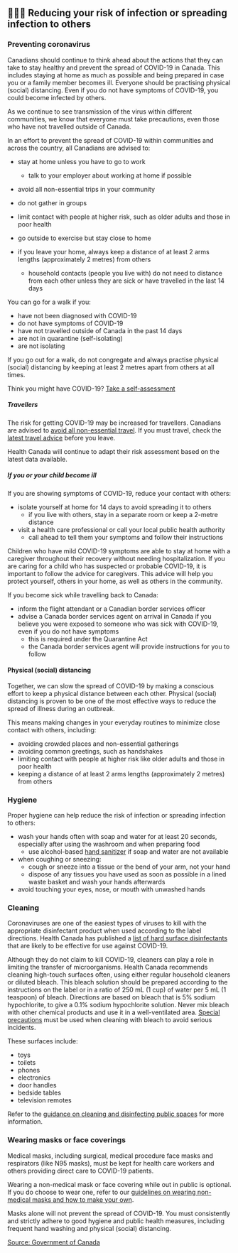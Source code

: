 ## 👨‍👩‍👧 Reducing your risk of infection or spreading infection to others

### Preventing coronavirus

Canadians should continue to think ahead about the actions that they can take to stay healthy and prevent the spread of COVID-19 in Canada. This includes staying at home as much as possible and being prepared in case you or a family member becomes ill. Everyone should be practising physical (social) distancing. Even if you do not have symptoms of COVID-19, you could become infected by others.

As we continue to see transmission of the virus within different communities, we know that everyone must take precautions, even those who have not travelled outside of Canada.

In an effort to prevent the spread of COVID-19 within communities and across the country, all Canadians are advised to:

- stay at home unless you have to go to work
  - talk to your employer about working at home if possible
- avoid all non-essential trips in your community
- do not gather in groups
- limit contact with people at higher risk, such as older adults and those in poor health
- go outside to exercise but stay close to home
- if you leave your home, always keep a distance of at least 2 arms lengths (approximately 2 metres) from others

  - household contacts (people you live with) do not need to distance from each other unless they are sick or have travelled in the last 14 days

You can go for a walk if you:

- have not been diagnosed with COVID-19
- do not have symptoms of COVID-19
- have not travelled outside of Canada in the past 14 days
- are not in quarantine (self-isolating)
- are not isolating

If you go out for a walk, do not congregate and always practise physical (social) distancing by keeping at least 2 metres apart from others at all times.

Think you might have COVID-19? [Take a self-assessment](https://ca.thrive.health/)

##### Travellers

The risk for getting COVID-19 may be increased for travellers. Canadians are advised to [avoid all non-essential travel](https://travel.gc.ca/travelling/health-safety/travel-health-notices/221). If you must travel, check the [latest travel advice](https://www.canada.ca/en/public-health/services/diseases/2019-novel-coronavirus-infection/latest-travel-health-advice.html) before you leave.

Health Canada will continue to adapt their risk assessment based on the latest data available.

##### If you or your child become ill

If you are showing symptoms of COVID-19, reduce your contact with others:

- isolate yourself at home for 14 days to avoid spreading it to others
  - if you live with others, stay in a separate room or keep a 2-metre distance
- visit a health care professional or call your local public health authority
  - call ahead to tell them your symptoms and follow their instructions

Children who have mild COVID-19 symptoms are able to stay at home with a caregiver throughout their recovery without needing hospitalization. If you are caring for a child who has suspected or probable COVID-19, it is important to follow the advice for caregivers. This advice will help you protect yourself, others in your home, as well as others in the community.

If you become sick while travelling back to Canada:

- inform the flight attendant or a Canadian border services officer
- advise a Canada border services agent on arrival in Canada if you believe you were exposed to someone who was sick with COVID-19, even if you do not have symptoms
  - this is required under the Quarantine Act
  - the Canada border services agent will provide instructions for you to follow

#### Physical (social) distancing

Together, we can slow the spread of COVID-19 by making a conscious effort to keep a physical distance between each other. Physical (social) distancing is proven to be one of the most effective ways to reduce the spread of illness during an outbreak.

This means making changes in your everyday routines to minimize close contact with others, including:

- avoiding crowded places and non-essential gatherings
- avoiding common greetings, such as handshakes
- limiting contact with people at higher risk like older adults and those in poor health
- keeping a distance of at least 2 arms lengths (approximately 2 metres) from others

### Hygiene

Proper hygiene can help reduce the risk of infection or spreading infection to others:

- wash your hands often with soap and water for at least 20 seconds, especially after using the washroom and when preparing food
  - use alcohol-based [hand sanitizer](https://www.canada.ca/en/health-canada/services/drugs-health-products/disinfectants/covid-19/hand-sanitizer.html) if soap and water are not available
- when coughing or sneezing:
  - cough or sneeze into a tissue or the bend of your arm, not your hand
  - dispose of any tissues you have used as soon as possible in a lined waste basket and wash your hands afterwards
- avoid touching your eyes, nose, or mouth with unwashed hands

### Cleaning

Coronaviruses are one of the easiest types of viruses to kill with the appropriate disinfectant product when used according to the label directions. Health Canada has published a [list of hard surface disinfectants](https://www.canada.ca/en/health-canada/services/drugs-health-products/disinfectants/covid-19/list.html) that are likely to be effective for use against COVID-19.

Although they do not claim to kill COVID-19, cleaners can play a role in limiting the transfer of microorganisms. Health Canada recommends cleaning high-touch surfaces often, using either regular household cleaners or diluted bleach. This bleach solution should be prepared according to the instructions on the label or in a ratio of 250 mL (1 cup) of water per 5 mL (1 teaspoon) of bleach. Directions are based on bleach that is 5% sodium hypochlorite, to give a 0.1% sodium hypochlorite solution. Never mix bleach with other chemical products and use it in a well-ventilated area. [Special precautions](https://www.canada.ca/en/health-canada/services/home-safety/household-chemical-safety.html) must be used when cleaning with bleach to avoid serious incidents.

These surfaces include:

- toys
- toilets
- phones
- electronics
- door handles
- bedside tables
- television remotes

Refer to the [guidance on cleaning and disinfecting public spaces](https://www.canada.ca/en/public-health/services/publications/diseases-conditions/cleaning-disinfecting-public-spaces.html) for more information.

### Wearing masks or face coverings

Medical masks, including surgical, medical procedure face masks and respirators (like N95 masks), must be kept for health care workers and others providing direct care to COVID-19 patients.

Wearing a non-medical mask or face covering while out in public is optional. If you do choose to wear one, refer to our [guidelines on wearing non-medical masks and how to make your own](https://www.canada.ca/en/public-health/services/diseases/2019-novel-coronavirus-infection/prevention-risks/instructions-sew-no-sew-cloth-face-covering.html).

Masks alone will not prevent the spread of COVID-19. You must consistently and strictly adhere to good hygiene and public health measures, including frequent hand washing and physical (social) distancing.

[Source: Government of Canada](https://www.canada.ca/en/public-health/services/diseases/2019-novel-coronavirus-infection/prevention-risks.html)
